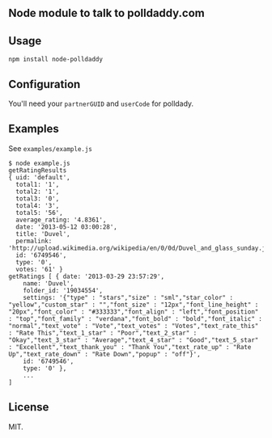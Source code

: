 ## Node module to talk to polldaddy.com

## Usage
`npm install node-polldaddy`

## Configuration
You'll need your `partnerGUID` and `userCode` for polldady.

## Examples
See `examples/example.js`
```
$ node example.js
getRatingResults
{ uid: 'default',
  total1: '1',
  total2: '1',
  total3: '0',
  total4: '3',
  total5: '56',
  average_rating: '4.8361',
  date: '2013-05-12 03:00:28',
  title: 'Duvel',
  permalink: 'http://upload.wikimedia.org/wikipedia/en/0/0d/Duvel_and_glass_sunday.jpg',
  id: '6749546',
  type: '0',
  votes: '61' }
getRatings [ { date: '2013-03-29 23:57:29',
    name: 'Duvel',
    folder_id: '19034554',
    settings: '{"type" : "stars","size" : "sml","star_color" : "yellow","custom_star" : "","font_size" : "12px","font_line_height" : "20px","font_color" : "#333333","font_align" : "left","font_position" : "top","font_family" : "verdana","font_bold" : "bold","font_italic" : "normal","text_vote" : "Vote","text_votes" : "Votes","text_rate_this" : "Rate This","text_1_star" : "Poor","text_2_star" : "Okay","text_3_star" : "Average","text_4_star" : "Good","text_5_star" : "Excellent","text_thank_you" : "Thank You","text_rate_up" : "Rate Up","text_rate_down" : "Rate Down","popup" : "off"}',
    id: '6749546',
    type: '0' },
    ...
]
```
## License
MIT.
